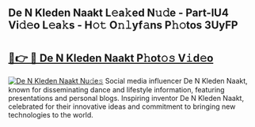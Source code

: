 ## De N Kleden Naakt L𝚎a𝚔ed N𝚞𝚍e - Part-lU4 Vi𝚍𝚎o L𝚎a𝚔s - H𝚘𝚝 O𝚗𝚕yf𝚊ns P𝚑𝚘tos 3UyFP

# <h2><a href="http://kf5vco6.oniu.top/?m=De+N+Kleden+Naakt">🔗👉 🔴 De N Kleden Naakt P𝚑ot𝚘𝚜 V𝚒d𝚎o</a></h2>

[![De N Kleden Naakt Nu𝚍e𝚜](https://i.imgur.com/0qMVB7G.gif)](http://kf5vco6.oniu.top/?m=De+N+Kleden+Naakt)
Social media influencer De N Kleden Naakt, known for disseminating dance and lifestyle information, featuring presentations and personal blogs. Inspiring inventor De N Kleden Naakt, celebrated for their innovative ideas and commitment to bringing new technologies to the world.  

